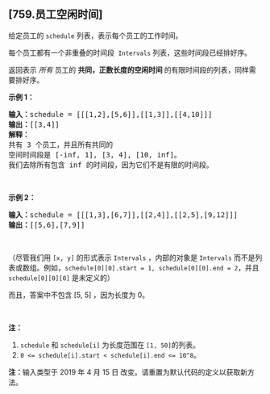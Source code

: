 ## [759.员工空闲时间]
<p>给定员工的 <code>schedule</code> 列表，表示每个员工的工作时间。</p>

<p>每个员工都有一个非重叠的时间段&nbsp; <code>Intervals</code> 列表，这些时间段已经排好序。</p>

<p>返回表示 <em>所有 </em>员工的 <strong>共同，正数长度的空闲时间 </strong>的有限时间段的列表，同样需要排好序。</p>

<p><strong>示例 1：</strong></p>

<pre><strong>输入：</strong>schedule = [[[1,2],[5,6]],[[1,3]],[[4,10]]]
<strong>输出：</strong>[[3,4]]
<strong>解释：</strong>
共有 3 个员工，并且所有共同的
空间时间段是 [-inf, 1], [3, 4], [10, inf]。
我们去除所有包含 inf 的时间段，因为它们不是有限的时间段。
</pre>

<p>&nbsp;</p>

<p><strong>示例 2：</strong></p>

<pre><strong>输入：</strong>schedule = [[[1,3],[6,7]],[[2,4]],[[2,5],[9,12]]]
<strong>输出：</strong>[[5,6],[7,9]]
</pre>

<p>&nbsp;</p>

<p>（尽管我们用 <code>[x, y]</code> 的形式表示 <code>Intervals</code> ，内部的对象是 <code>Intervals</code> 而不是列表或数组。例如，<code>schedule[0][0].start = 1, schedule[0][0].end = 2</code>，并且 <code>schedule[0][0][0]</code>&nbsp;是未定义的）</p>

<p>而且，答案中不包含 [5, 5] ，因为长度为 0。</p>

<p>&nbsp;</p>

<p><strong>注：</strong></p>

<ol>
	<li><code>schedule</code> 和&nbsp;<code>schedule[i]</code>&nbsp;为长度范围在&nbsp;<code>[1, 50]</code>的列表。</li>
	<li><code>0 &lt;= schedule[i].start &lt; schedule[i].end &lt;= 10^8</code>。</li>
</ol>

<p><strong>注：</strong>输入类型于&nbsp;2019 年&nbsp;4 月 15 日 改变。请重置为默认代码的定义以获取新方法。</p>

<p>&nbsp;</p>
